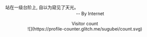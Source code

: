 站在一级台阶上, 自以为窥见了天光。<br>　　　　　　　　　　　　　　　　-- By Internet
<!---
sugubei/sugubei is a ✨ special ✨ repository because its `README.md` (this file) appears on your GitHub profile.
You can click the Preview link to take a look at your changes.
--->
<div align="center">Visitor count
<div align="center">![](https://profile-counter.glitch.me/sugubei/count.svg)
